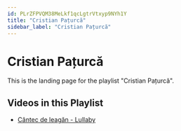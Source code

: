 ```yaml
---
id: PLrZFPVQM38MeLkf1qcLgtrVtxyp9NYh1Y
title: "Cristian Pațurcă"
sidebar_label: "Cristian Pațurcă"
---
```


# Cristian Pațurcă

This is the landing page for the playlist "Cristian Pațurcă".

## Videos in this Playlist

- [Cântec de leagăn - Lullaby](I4tQ2qtzFzQ.md)

